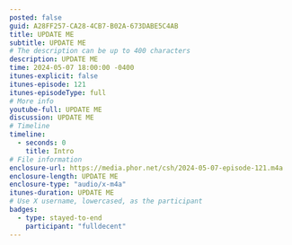 ```yaml
---
posted: false
guid: A28FF257-CA28-4CB7-B02A-673DABE5C4AB
title: UPDATE ME
subtitle: UPDATE ME
# The description can be up to 400 characters
description: UPDATE ME
time: 2024-05-07 18:00:00 -0400
itunes-explicit: false
itunes-episode: 121
itunes-episodeType: full
# More info
youtube-full: UPDATE ME
discussion: UPDATE ME
# Timeline
timeline:
  - seconds: 0
    title: Intro
# File information
enclosure-url: https://media.phor.net/csh/2024-05-07-episode-121.m4a
enclosure-length: UPDATE ME
enclosure-type: "audio/x-m4a"
itunes-duration: UPDATE ME
# Use X username, lowercased, as the participant
badges:
  - type: stayed-to-end
    participant: "fulldecent"
---
```


<!--end of quick notes-->
